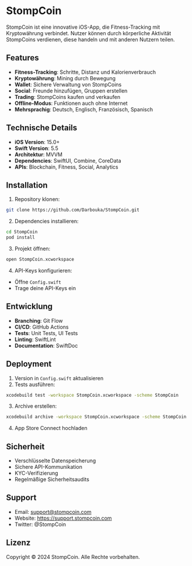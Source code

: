 # StompCoin

StompCoin ist eine innovative iOS-App, die Fitness-Tracking mit Kryptowährung verbindet. Nutzer können durch körperliche Aktivität StompCoins verdienen, diese handeln und mit anderen Nutzern teilen.

## Features

- **Fitness-Tracking**: Schritte, Distanz und Kalorienverbrauch
- **Kryptowährung**: Mining durch Bewegung
- **Wallet**: Sichere Verwaltung von StompCoins
- **Social**: Freunde hinzufügen, Gruppen erstellen
- **Trading**: StompCoins kaufen und verkaufen
- **Offline-Modus**: Funktionen auch ohne Internet
- **Mehrsprachig**: Deutsch, Englisch, Französisch, Spanisch

## Technische Details

- **iOS Version**: 15.0+
- **Swift Version**: 5.5
- **Architektur**: MVVM
- **Dependencies**: SwiftUI, Combine, CoreData
- **APIs**: Blockchain, Fitness, Social, Analytics

## Installation

1. Repository klonen:
```bash
git clone https://github.com/Darbouka/StompCoin.git
```

2. Dependencies installieren:
```bash
cd StompCoin
pod install
```

3. Projekt öffnen:
```bash
open StompCoin.xcworkspace
```

4. API-Keys konfigurieren:
- Öffne `Config.swift`
- Trage deine API-Keys ein

## Entwicklung

- **Branching**: Git Flow
- **CI/CD**: GitHub Actions
- **Tests**: Unit Tests, UI Tests
- **Linting**: SwiftLint
- **Documentation**: SwiftDoc

## Deployment

1. Version in `Config.swift` aktualisieren
2. Tests ausführen:
```bash
xcodebuild test -workspace StompCoin.xcworkspace -scheme StompCoin
```
3. Archive erstellen:
```bash
xcodebuild archive -workspace StompCoin.xcworkspace -scheme StompCoin
```
4. App Store Connect hochladen

## Sicherheit

- Verschlüsselte Datenspeicherung
- Sichere API-Kommunikation
- KYC-Verifizierung
- Regelmäßige Sicherheitsaudits

## Support

- Email: support@stompcoin.com
- Website: https://support.stompcoin.com
- Twitter: @StompCoin

## Lizenz

Copyright © 2024 StompCoin. Alle Rechte vorbehalten. 